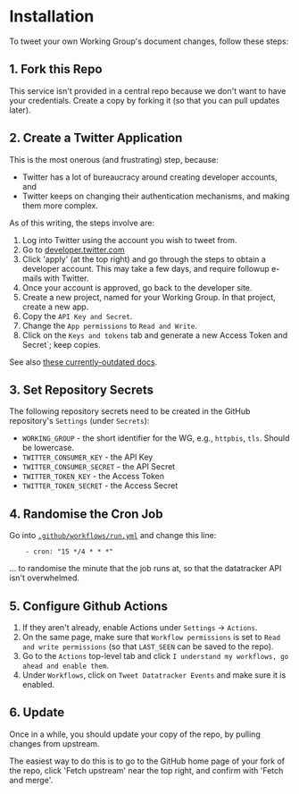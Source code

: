 # Installation

To tweet your own Working Group's document changes, follow these steps:

## 1. Fork this Repo

This service isn't provided in a central repo because we don't want to have your credentials. Create a copy by forking it (so that you can pull updates later).

## 2. Create a Twitter Application

This is the most onerous (and frustrating) step, because:

* Twitter has a lot of bureaucracy around creating developer accounts, and
* Twitter keeps on changing their authentication mechanisms, and making them more complex.

As of this writing, the steps involve are:

1. Log into Twitter using the account you wish to tweet from.
2. Go to [developer.twitter.com](https://developer.twitter.com/)
3. Click 'apply' (at the top right) and go through the steps to obtain a developer account. This may take a few days, and require followup e-mails with Twitter.
4. Once your account is approved, go back to the developer site.
5. Create a new project, named for your Working Group. In that project, create a new app.
6. Copy the `API Key and Secret`.
7. Change the `App permissions` to `Read and Write`.
8. Click on the `Keys and tokens` tab and generate a new Access Token and Secret`; keep copies.

See also [these currently-outdated docs](https://python-twitter.readthedocs.io/en/latest/getting_started.html).


## 3. Set Repository Secrets

The following repository secrets need to be created in the GitHub repository's `Settings` (under `Secrets`):

* `WORKING_GROUP` - the short identifier for the WG, e.g., `httpbis`, `tls`. Should be lowercase.
* `TWITTER_CONSUMER_KEY` - the API Key
* `TWITTER_CONSUMER_SECRET` - the API Secret
* `TWITTER_TOKEN_KEY` - the Access Token
* `TWITTER_TOKEN_SECRET` - the Access Secret


## 4. Randomise the Cron Job

Go into [`.github/workflows/run.yml`](.github/workflows/run.yml) and change this line:

~~~ crontab
    - cron: "15 */4 * * *"
~~~

... to randomise the minute that the job runs at, so that the datatracker API isn't overwhelmed.


## 5. Configure Github Actions

1. If they aren't already, enable Actions under `Settings` -> `Actions`.
2. On the same page, make sure that `Workflow permissions` is set to `Read and write permissions` (so that `LAST_SEEN` can be saved to the repo).
3. Go to the `Actions` top-level tab and click `I understand my workflows, go ahead and enable them`.
4. Under `Workflows`, click on `Tweet Datatracker Events` and make sure it is enabled.


## 6. Update

Once in a while, you should update your copy of the repo, by pulling changes from upstream.

The easiest way to do this is to go to the GitHub home page of your fork of the repo, click 'Fetch upstream' near the top right, and confirm with 'Fetch and merge'.
